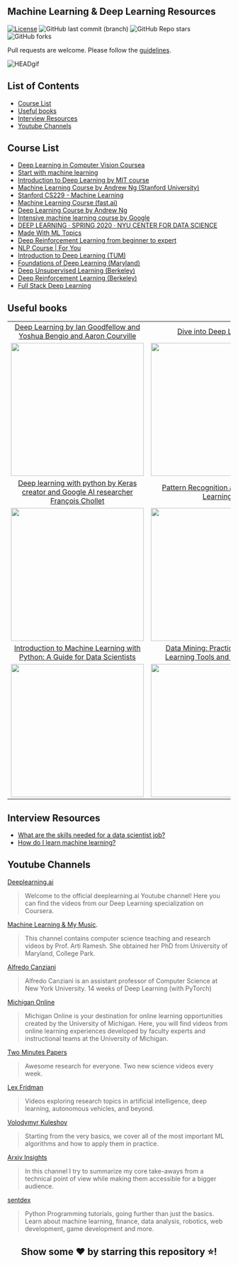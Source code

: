 ## Machine Learning & Deep Learning Resources

[![License](http://img.shields.io/:license-mit-blue.svg?style=flat-square)](http://badges.mit-license.org) 
![GitHub last commit (branch)](https://img.shields.io/github/last-commit/madscientistCS/Machine-Learning-Deep-Learning-Resources/master)
![GitHub Repo stars](https://img.shields.io/github/stars/madscientistCS/Machine-Learning-Deep-Learning-Resources?style=social)
![GitHub forks](https://img.shields.io/github/forks/madscientistCS/Machine-Learning-Deep-Learning-Resources?style=social)

Pull requests are welcome. Please follow the [guidelines](https://github.com/madscientistCS/Machine-Learning-Deep-Learning-Resources/blob/master/contributing.md).

![HEADgif](https://cdn-images-1.medium.com/max/1000/1*WI43epHjl6I6FzBVPzvXAQ.gif)

## List of Contents

* [Course List](#course-list)
* [Useful books](#useful-books)
* [Interview Resources](#interview-resources)
* [Youtube Channels](#youtube-channels)


## Course List
- [Deep Learning in Computer Vision Coursea](https://www.coursera.org/learn/deep-learning-in-computer-vision?action=enroll&authMode=login)
- [Start with machine learning ](https://machinelearningmastery.com/start-here/#lstm)
- [Introduction to Deep Learning by MIT course](http://introtodeeplearning.com/)
- [Machine Learning Course by Andrew Ng (Stanford University)](https://www.coursera.org/learn/machine-learning)
- [Stanford CS229 - Machine Learning](https://see.stanford.edu/Course/CS229)
- [Machine Learning Course (fast.ai)](https://www.fast.ai/)
- [Deep Learning Course by Andrew Ng](https://www.coursera.org/specializations/deep-learning)
- [Intensive machine learning course by Google](https://developers.google.com/machine-learning/crash-course?hl=es-419)
- [DEEP LEARNING · SPRING 2020 · NYU CENTER FOR DATA SCIENCE](https://atcold.github.io/pytorch-Deep-Learning/)
- [Made With ML Topics](https://madewithml.com/topics/?fbclid=IwAR3lQ4wHGPsKu5J9Muq1-GKiJhN546d5fhR0Oo90R6ZND7vBTVuuEDe6_Bo)
- [Deep Reinforcement Learning from beginner to expert](https://simoninithomas.github.io/deep-rl-course/)
- [NLP Course | For You](https://lena-voita.github.io/nlp_course.html)
- [Introduction to Deep Learning (TUM)](https://niessner.github.io/I2DL/?fbclid=IwAR15H4L_RDBbrN8KYDyN4b-FAbnw6gWH--DkSkiRWS0qnpfsnzDvHjQs6-A)
- [Foundations of Deep Learning (Maryland)](https://www.cs.umd.edu/class/fall2020/cmsc828W/)
- [Deep Unsupervised Learning (Berkeley)](https://sites.google.com/view/berkeley-cs294-158-sp20/home)
- [Deep Reinforcement Learning (Berkeley)](http://rail.eecs.berkeley.edu/deeprlcourse/)
- [Full Stack Deep Learning](https://course.fullstackdeeplearning.com/)

## Useful books
|     |     |    |
| :-: | :-: |:-: |
|  [Deep Learning by Ian Goodfellow and Yoshua Bengio and Aaron Courville](https://www.deeplearningbook.org/) | [Dive into Deep Learning](https://d2l.ai/?fbclid=IwAR3a8jTlOFtuj9WW781ApdFg1rA_61VLRz5fVTwOXVXcsfkZopmwNVM1Ae4) | [Hands On Machine Learning with Scikit Learn and TensorFlow](https://github.com/yanshengjia/ml-road/blob/master/resources/Hands%20On%20Machine%20Learning%20with%20Scikit%20Learn%20and%20TensorFlow.pdf) |
| <img src="https://images-na.ssl-images-amazon.com/images/I/A1GbblX7rOL._AC_UL600_SR456,600_.jpg" height="300" /> | <img src="https://d2l.ai/_images/front.png" height="300" /> | <img src="https://m.media-amazon.com/images/S/aplus-media/vc/11714e04-b1a6-439d-9482-87e757822f94.jpg" height="300" /> |
|  [Deep learning with python by Keras creator and Google AI researcher François Chollet](https://drive.google.com/file/d/1yZlVKotI9AUgTydcrPrdhnz7yWAfk8_d/view?usp=sharing) | [Pattern Recognition and Machine Learning](https://www.google.com/url?sa=t&rct=j&q=&esrc=s&source=web&cd=&ved=2ahUKEwiT9LOSmMnrAhX9HrkGHX86Dy0QFjABegQIBBAB&url=http%3A%2F%2Fusers.isr.ist.utl.pt%2F~wurmd%2FLivros%2Fschool%2FBishop%2520-%2520Pattern%2520Recognition%2520And%2520Machine%2520Learning%2520-%2520Springer%2520%25202006.pdf&usg=AOvVaw2j0fMGPbFfpcwGzqELtiRU) | [Natural Language Processing with Python](https://www.google.com/url?sa=t&rct=j&q=&esrc=s&source=web&cd=&cad=rja&uact=8&ved=2ahUKEwiAlvys1a3sAhXCIbkGHV4DD0UQFjAAegQIBBAC&url=http%3A%2F%2Fwww.datascienceassn.org%2Fsites%2Fdefault%2Ffiles%2FNatural%2520Language%2520Processing%2520with%2520Python.pdf&usg=AOvVaw1ETTBRLb4p2XSoXd4r00qV) |
| <img src="https://images-na.ssl-images-amazon.com/images/I/41PYcD28fIL._SX397_BO1,204,203,200_.jpg" height="300" /> | <img src="https://images-na.ssl-images-amazon.com/images/I/71fqxXDY2ZL._AC_UL600_SR444,600_.jpg" height="300" /> | <img src="https://i1.rgstatic.net/publication/220691633_Natural_Language_Processing_with_Python/links/02e7e53215c8c90c11000000/largepreview.png" height="300" /> |
| [Introduction to Machine Learning with Python: A Guide for Data Scientists](https://www.google.com/url?sa=t&rct=j&q=&esrc=s&source=web&cd=&cad=rja&uact=8&ved=2ahUKEwjS5K7K1q3sAhWxBtQKHZpSCHkQFjACegQIBBAC&url=http%3A%2F%2Fnoracook.io%2FBooks%2FPython%2Fintroductiontomachinelearningwithpython.pdf&usg=AOvVaw1SyjfcF5KzJtnRujO2ZKNX) | [Data Mining: Practical Machine Learning Tools and Techniques](https://www.google.com/url?sa=t&rct=j&q=&esrc=s&source=web&cd=&ved=2ahUKEwjI-MS4163sAhWFIbkGHfMaD7UQFjABegQIARAC&url=ftp%3A%2F%2Fftp.ingv.it%2Fpub%2Fmanuela.sbarra%2FData%2520Mining%2520Practical%2520Machine%2520Learning%2520Tools%2520and%2520Techniques%2520-%2520WEKA.pdf&usg=AOvVaw0hvtXVxFqw7GMo3LoK8YSR)  | [Machine Learning in Action](https://www.google.com/url?sa=t&rct=j&q=&esrc=s&source=web&cd=&cad=rja&uact=8&ved=2ahUKEwiQluO_2a3sAhXGJrkGHXC-BeYQFjAAegQIBhAC&url=http%3A%2F%2Fwww2.ift.ulaval.ca%2F~chaib%2FIFT-4102-7025%2Fpublic_html%2FFichiers%2FMachine_Learning_in_Action.pdf&usg=AOvVaw1k_x_Dy1jVsGODYJmdsqiB)  |
|  <img src="https://covers.zlibcdn2.com/covers/books/36/92/c8/3692c8b9288c21d0247aaad0ca217ded.jpg" height="300" />  | <img src="https://www.nourbook.com/publice/covers_cache_jpg/2/2/b/6/b2279ac2362b6cd875e8cf2cecfaf30a.JPG.jpg" height="300" />  |  <img src="https://images-eu.ssl-images-amazon.com/images/I/41MS9I6H1ZL.jpg" height="300" /> |   

## Interview Resources
- [What are the skills needed for a data scientist job?](https://www.quora.com/What-are-the-skills-needed-for-a-data-scientist-job)
- [How do I learn machine learning?](https://www.quora.com/How-do-I-learn-machine-learning-1)

## Youtube Channels

[Deeplearning.ai](https://www.youtube.com/channel/UCcIXc5mJsHVYTZR1maL5l9w)
>Welcome to the official deeplearning.ai Youtube channel! Here you can find the videos from our Deep Learning specialization on Coursera. 

[Machine Learning & My Music](https://www.youtube.com/channel/UCt8HFaRhijEKuKY7qzvdA3A?fbclid=IwAR0oqewBqb4Y0uJTkcptrWTpfqT3EYYb0_R-vBaCqEznK2dwYNQav7HpZQk).  
>This channel contains computer science teaching and research videos by Prof. Arti Ramesh.  She obtained her PhD from University of Maryland, College Park.

[Alfredo Canziani](https://www.youtube.com/playlist?list=PLLHTzKZzVU9eaEyErdV26ikyolxOsz6mq)
>Alfredo Canziani is an assistant professor of Computer Science at New York University. 14 weeks of Deep Learning (with PyTorch) 

[Michigan Online](https://www.youtube.com/playlist?list=PL5-TkQAfAZFbzxjBHtzdVCWE0Zbhomg7r)
>Michigan Online is your destination for online learning opportunities created by the University of Michigan. Here, you will find videos from online learning experiences developed by faculty experts and instructional teams at the University of Michigan.

[Two Minutes Papers](https://www.youtube.com/channel/UCbfYPyITQ-7l4upoX8nvctg)
>Awesome research for everyone. Two new science videos every week.

[Lex Fridman](https://www.youtube.com/c/lexfridman/featured)
>Videos exploring research topics in artificial intelligence, deep learning, autonomous vehicles, and beyond.

[Volodymyr Kuleshov](https://www.youtube.com/playlist?list=PL2UML_KCiC0UlY7iCQDSiGDMovaupqc83&fbclid=IwAR1Tq7_0efE13gRsGEXFRy6fPPmQHuU9zuVb6l-S1xU9fcsgmKGZ-yWwDnU)
>Starting from the very basics, we cover all of the most important ML algorithms and how to apply them in practice.

[Arxiv Insights](https://www.youtube.com/c/ArxivInsights/featured)
>In this channel I try to summarize my core take-aways from a technical point of view while making them accessible for a bigger audience.

[sentdex](https://www.youtube.com/c/sentdex/featured)
>Python Programming tutorials, going further than just the basics. Learn about machine learning, finance, data analysis, robotics, web development, game development and more.  

<div align="center">
  
## Show some ❤️ by starring this repository ⭐️!

</div>

